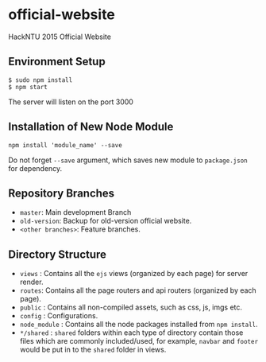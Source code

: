 # official-website

HackNTU 2015 Official Website


Environment Setup
-----------------

```
$ sudo npm install
$ npm start
```

The server will listen on the port 3000

Installation of New Node Module
-------------------------------

```
npm install 'module_name' --save
```

Do not forget `--save` argument, which saves new module to `package.json` for dependency. 


Repository Branches
-------------------
* `master`: Main development Branch
* `old-version`: Backup for old-version official website.
* `<other branches>`: Feature branches.


Directory Structure
-------------------
* `views` : Contains all the `ejs` views (organized by each page) for server render.
* `routes`: Contains all the page routers and api routers (organized by each page).
* `public` : Contains all non-compiled assets, such as css, js, imgs etc.
* `config` : Configurations.
* `node_module` : Contains all the node packages installed from `npm install`.
* `*/shared` : `shared` folders within each type of directory contain those files which are commonly included/used, for example, `navbar` and `footer` would be put in to the `shared` folder in views.
